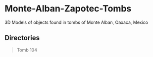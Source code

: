 # Monte-Alban-Zapotec-Tombs
3D Models of objects found in tombs of Monte Alban, Oaxaca, Mexico

## Directories
>Tomb 104

